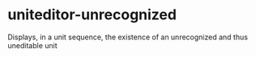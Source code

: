 # uniteditor-unrecognized
Displays, in a unit sequence, the existence of an unrecognized and thus uneditable unit
